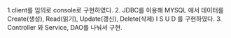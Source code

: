  1.client를 임의로 console로 구현하였다.
 2. JDBC를 이용해 MYSQL 에서 데이터를 Create(생성), Read(읽기), Update(갱신), Delete(삭제) I S U D 를 구현하였다.
 3. Controller 와 Service, DAO를 나눠서 구현. 
